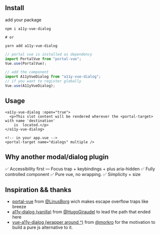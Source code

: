 ## Install

add your package
```
npm i a11y-vue-dialog

# or

yarn add a11y-vue-dialog
```

```js
// portal vue is installed as dependency
import PortalVue from "portal-vue";
Vue.use(PortalVue);

// add the component
import A11yVueDialog from "a11y-vue-dialog";
// if you want to register globally
Vue.use(A11yVueDialog);
```

## Usage

```vue
<a11y-vue-dialog :open="true">
  <p>This slot content will be rendered wherever the <portal-target> with name 'destination'
    is  located.</p>
</a11y-vue-dialog>
```

```vue
<!-- in your app.vue -->
<portal-target name="dialogs" multiple />
```


## Why another modal/dialog plugin

✅ Accessibility first — Focus trap + keybindings + plus aria-hidden
✅ Fully controlled component
✅ Pure vue, no wrapping.
✅ Simplicity + size


## Inspiration && thanks

- [portal-vue](https://github.com/LinusBorg/portal-vue) from [@LinusBorg](https://github.com/LinusBorg) wich makes escape overflow traps like breeze
- [a11y-dialog (vanilla)](http://edenspiekermann.github.io/a11y-dialog/) from [@HugoGiraudel](https://github.com/HugoGiraudel) to lead the path that ended here
- [vue-a11y-dialog (wrapper around ^)](https://github.com/morkro/vue-a11y-dialog) from [@morkro](https://github.com/morkro) for the motivation to build a pure js alternative to it.